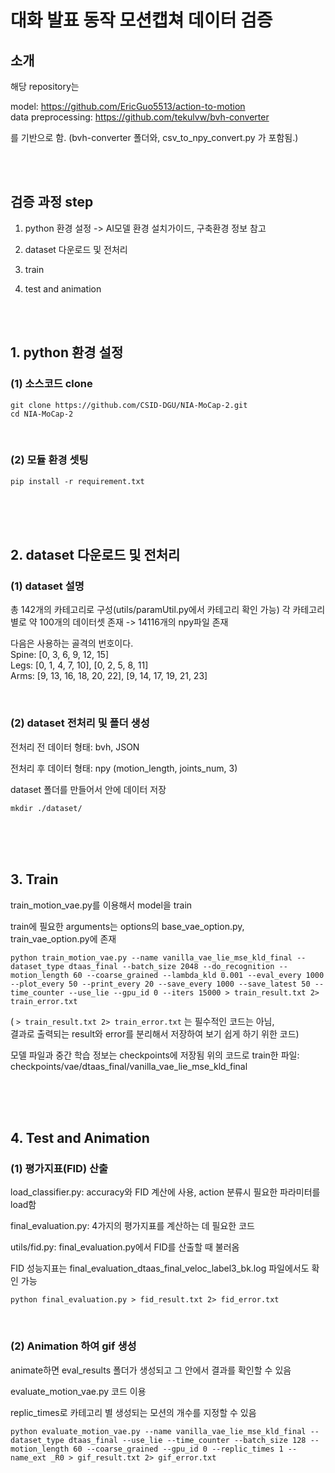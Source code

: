 # 대화 발표 동작 모션캡쳐 데이터 검증

## 소개

해당 repository는 

model: https://github.com/EricGuo5513/action-to-motion   <br/>data preprocessing: https://github.com/tekulvw/bvh-converter

를 기반으로 함.  (bvh-converter 폴더와, csv_to_npy_convert.py 가 포함됨.)

<br/><br/>

## 검증 과정 step

1. python 환경 설정 -> AI모델 환경 설치가이드, 구축환경 정보 참고

2. dataset 다운로드 및 전처리

3. train

4. test and animation

<br/><br/>


## 1. python 환경 설정

### (1) 소스코드 clone

```
git clone https://github.com/CSID-DGU/NIA-MoCap-2.git
cd NIA-MoCap-2
```
<br/>

### (2) 모듈 환경 셋팅
```
pip install -r requirement.txt
```

<br/><br/><br/>

## 2. dataset 다운로드 및 전처리

### (1) dataset 설명

총 142개의 카테고리로 구성(utils/paramUtil.py에서 카테고리 확인 가능)
각 카테고리 별로 약 100개의 데이터셋 존재 -> 14116개의 npy파일 존재

다음은 사용하는 골격의 번호이다.<br/>
Spine: [0, 3, 6, 9, 12, 15]<br/>
Legs: [0, 1, 4, 7, 10], [0, 2, 5, 8, 11]<br/>
Arms: [9, 13, 16, 18, 20, 22], [9, 14, 17, 19, 21, 23]


<br/>

### (2) dataset 전처리 및 폴더 생성

전처리 전 데이터 형태: bvh, JSON

전처리 후 데이터 형태: npy (motion_length, joints_num, 3)

dataset 폴더를 만들어서 안에 데이터 저장

```mkdir ./dataset/```

<br/><br/><br/>

## 3. Train

train_motion_vae.py를 이용해서 model을 train

train에 필요한 arguments는 options의 base_vae_option.py, train_vae_option.py에 존재

```
python train_motion_vae.py --name vanilla_vae_lie_mse_kld_final --dataset_type dtaas_final --batch_size 2048 --do_recognition --motion_length 60 --coarse_grained --lambda_kld 0.001 --eval_every 1000 --plot_every 50 --print_every 20 --save_every 1000 --save_latest 50 --time_counter --use_lie --gpu_id 0 --iters 15000 > train_result.txt 2> train_error.txt
```

( ```> train_result.txt 2> train_error.txt``` 는 필수적인 코드는 아님, <br/>결과로 출력되는 result와 error를 분리해서 저장하여 보기 쉽게 하기 위한 코드)


모델 파일과 중간 학습 정보는 checkpoints에 저장됨
위의 코드로 train한 파일: checkpoints/vae/dtaas_final/vanilla_vae_lie_mse_kld_final

<br/><br/><br/>

## 4. Test and Animation

### (1) 평가지표(FID) 산출

load_classifier.py: accuracy와 FID 계산에 사용, action 분류시 필요한 파라미터를 load함

final_evaluation.py: 4가지의 평가지표를 계산하는 데 필요한 코드

utils/fid.py: final_evaluation.py에서 FID를 산출할 때 불러옴

FID 성능지표는 final_evaluation_dtaas_final_veloc_label3_bk.log 파일에서도 확인 가능

```
python final_evaluation.py > fid_result.txt 2> fid_error.txt
```
<br/>

### (2) Animation 하여 gif 생성

animate하면 eval_results 폴더가 생성되고 그 안에서 결과를 확인할 수 있음

evaluate_motion_vae.py 코드 이용

replic_times로 카테고리 별 생성되는 모션의 개수를 지정할 수 있음

```
python evaluate_motion_vae.py --name vanilla_vae_lie_mse_kld_final --dataset_type dtaas_final --use_lie --time_counter --batch_size 128 --motion_length 60 --coarse_grained --gpu_id 0 --replic_times 1 --name_ext _R0 > gif_result.txt 2> gif_error.txt
```
